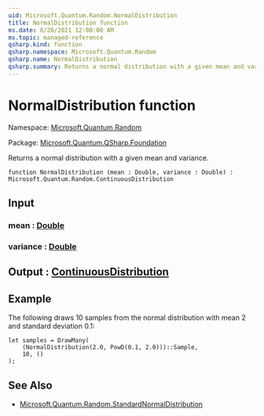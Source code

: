 ```yaml
---
uid: Microsoft.Quantum.Random.NormalDistribution
title: NormalDistribution function
ms.date: 8/26/2021 12:00:00 AM
ms.topic: managed-reference
qsharp.kind: function
qsharp.namespace: Microsoft.Quantum.Random
qsharp.name: NormalDistribution
qsharp.summary: Returns a normal distribution with a given mean and variance.
---
```


# NormalDistribution function

Namespace: [Microsoft.Quantum.Random](xref:Microsoft.Quantum.Random)

Package: [Microsoft.Quantum.QSharp.Foundation](https://nuget.org/packages/Microsoft.Quantum.QSharp.Foundation)


Returns a normal distribution with a given mean and variance.

```qsharp
function NormalDistribution (mean : Double, variance : Double) : Microsoft.Quantum.Random.ContinuousDistribution
```


## Input

### mean : [Double](xref:microsoft.quantum.qsharp.valueliterals#double-literals)




### variance : [Double](xref:microsoft.quantum.qsharp.valueliterals#double-literals)





## Output : [ContinuousDistribution](xref:Microsoft.Quantum.Random.ContinuousDistribution)



## Example

The following draws 10 samples from the normal distribution with mean2 and standard deviation 0.1:```qsharplet samples = DrawMany(    (NormalDistribution(2.0, PowD(0.1, 2.0)))::Sample,    10, ());```

## See Also

- [Microsoft.Quantum.Random.StandardNormalDistribution](xref:Microsoft.Quantum.Random.StandardNormalDistribution)